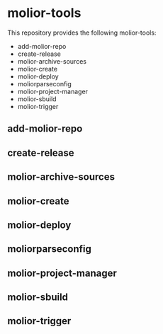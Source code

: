 # molior-tools

This repository provides the following molior-tools:

- add-molior-repo
- create-release
- molior-archive-sources
- molior-create
- molior-deploy
- moliorparseconfig
- molior-project-manager
- molior-sbuild
- molior-trigger

## add-molior-repo

## create-release

## molior-archive-sources

## molior-create

## molior-deploy

## moliorparseconfig

## molior-project-manager

## molior-sbuild

## molior-trigger


